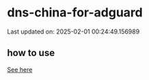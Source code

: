 # dns-china-for-adguard

Last updated on: 2025-02-01 00:24:49.156989

## how to use

[See here](https://github.com/AdguardTeam/AdGuardHome/wiki/Configuration#upstreams-from-file)